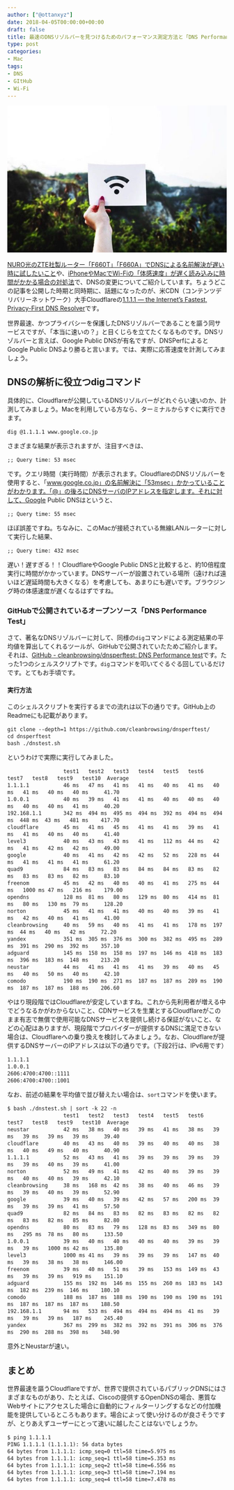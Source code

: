 ```yaml
---
author: ["@ottanxyz"]
date: 2018-04-05T00:00:00+00:00
draft: false
title: 最速のDNSリゾルバーを見つけるためのパフォーマンス測定方法と「DNS Performance test」
type: post
categories:
- Mac
tags:
- DNS
- GItHub
- Wi-Fi
---
```


![](180405-5ac62b3619f6a.jpg)

[NURO光のZTE社製ルーター「F660T」「F660A」でDNSによる名前解決が遅い時に試したいこと](/posts/2018/03/nuro-sonet-zte-f660t-f660a-6679/)や、[iPhoneやMacでWi-Fiの「体感速度」が遅く読み込みに時間がかかる場合の対処法](/posts/2018/01/wi-fi-slow-down-speed-iphone-mac-6585/)で、DNSの変更についてご紹介しています。ちょうどこの記事を公開した時期と同時期に、話題になったのが、米CDN（コンテンツデリバリーネットワーク）大手Cloudflareの[1.1.1.1 — the Internet’s Fastest, Privacy-First DNS Resolver](https://1.1.1.1/)です。

世界最速、かつプライバシーを保護したDNSリゾルバーであることを謳う同サービスですが、「本当に速いの？」と目くじらを立てたくなるものです。DNSリゾルバーと言えば、Google Public DNSが有名ですが、DNSPerfによるとGoogle Public DNSより勝ると言います。では、実際に応答速度を計測してみましょう。

## DNSの解析に役立つdigコマンド

具体的に、Cloudflareが公開しているDNSリゾルバーがどれぐらい速いのか、計測してみましょう。Macを利用している方なら、ターミナルからすぐに実行できます。

    dig @1.1.1.1 www.google.co.jp

さまざまな結果が表示されますが、注目すべきは、

    ;; Query time: 53 msec

です。クエリ時間（実行時間）が表示されます。CloudflareのDNSリゾルバーを使用すると、「www.google.co.jp」の名前解決に「53msec」かかっていることがわかります。「@」の後ろにDNSサーバのIPアドレスを指定します。それに対して、Google Public DNSはというと、

    ;; Query time: 55 msec

ほぼ誤差ですね。ちなみに、このMacが接続されている無線LANルーターに対して実行した結果、

    ;; Query time: 432 msec

遅い！遅すぎる！！CloudflareやGoogle Public DNSと比較すると、約10倍程度実行に時間がかかっています。DNSサーバーが設置されている場所（遠ければ遠いほど遅延時間も大きくなる）を考慮しても、あまりにも遅いです。ブラウジング時の体感速度が遅くなるはずですね。

### GitHubで公開されているオープンソース「DNS Performance Test」

さて、著名なDNSリゾルバーに対して、同様の`dig`コマンドによる測定結果の平均値を算出してくれるツールが、GitHubで公開されていたためご紹介します。それは、[GitHub - cleanbrowsing/dnsperftest: DNS Performance test](https://github.com/cleanbrowsing/dnsperftest)です。たった1つのシェルスクリプトです。`dig`コマンドを叩いてぐるぐる回しているだけです。とてもお手頃です。

#### 実行方法

このシェルスクリプトを実行するまでの流れは以下の通りです。GitHub上のReadmeにも記載があります。

    git clone --depth=1 https://github.com/cleanbrowsing/dnsperftest/
    cd dnsperftest
    bash ./dnstest.sh

というわけで実際に実行してみました。

                      test1   test2   test3   test4   test5   test6   test7   test8   test9   test10  Average
    1.1.1.1           46 ms   47 ms   41 ms   41 ms   40 ms   41 ms   40 ms   41 ms   40 ms   40 ms     41.70
    1.0.0.1           40 ms   39 ms   41 ms   41 ms   40 ms   40 ms   40 ms   40 ms   40 ms   41 ms     40.20
    192.168.1.1       342 ms  494 ms  495 ms  494 ms  392 ms  494 ms  494 ms  448 ms  43 ms   481 ms    417.70
    cloudflare        45 ms   41 ms   45 ms   41 ms   41 ms   39 ms   41 ms   41 ms   40 ms   40 ms     41.40
    level3            40 ms   43 ms   43 ms   41 ms   112 ms  44 ms   42 ms   41 ms   42 ms   42 ms     49.00
    google            40 ms   41 ms   42 ms   42 ms   52 ms   228 ms  44 ms   41 ms   41 ms   41 ms     61.20
    quad9             84 ms   83 ms   83 ms   84 ms   84 ms   83 ms   82 ms   83 ms   83 ms   82 ms     83.10
    freenom           45 ms   42 ms   40 ms   40 ms   41 ms   275 ms  44 ms   1000 ms 47 ms   216 ms    179.00
    opendns           128 ms  81 ms   80 ms   129 ms  80 ms   414 ms  81 ms   80 ms   130 ms  79 ms     128.20
    norton            45 ms   41 ms   41 ms   40 ms   40 ms   39 ms   41 ms   42 ms   40 ms   41 ms     41.00
    cleanbrowsing     40 ms   59 ms   40 ms   41 ms   41 ms   178 ms  197 ms  44 ms   40 ms   42 ms     72.20
    yandex            351 ms  305 ms  376 ms  300 ms  382 ms  495 ms  289 ms  391 ms  290 ms  392 ms    357.10
    adguard           145 ms  158 ms  158 ms  197 ms  146 ms  418 ms  183 ms  396 ms  183 ms  148 ms    213.20
    neustar           44 ms   41 ms   41 ms   41 ms   39 ms   40 ms   45 ms   40 ms   50 ms   40 ms     42.10
    comodo            190 ms  190 ms  271 ms  187 ms  187 ms  289 ms  190 ms  187 ms  187 ms  188 ms    206.60

やはり現段階ではCloudflareが安定していますね。これから先利用者が増える中でどうなるかがわからないこと、CDNサービスを生業とするCloudflareがこのまま有志で無償で使用可能なDNSサービスを提供し続ける保証がないこと、などの心配はありますが、現段階でプロバイダーが提供するDNSに満足できない場合は、Cloudflareへの乗り換えを検討してみましょう。なお、Cloudflareが提供するDNSサーバーのIPアドレスは以下の通りです。（下段2行は、IPv6用です）

    1.1.1.1
    1.0.0.1
    2606:4700:4700::1111
    2606:4700:4700::1001

なお、前述の結果を平均値で並び替えたい場合は、`sort`コマンドを使います。

    $ bash ./dnstest.sh | sort -k 22 -n
                      test1   test2   test3   test4   test5   test6   test7   test8   test9   test10  Average
    neustar           42 ms   38 ms   40 ms   39 ms   41 ms   38 ms   39 ms   39 ms   39 ms   39 ms     39.40
    cloudflare        40 ms   43 ms   40 ms   39 ms   40 ms   40 ms   38 ms   40 ms   49 ms   40 ms     40.90
    1.1.1.1           52 ms   43 ms   41 ms   39 ms   39 ms   39 ms   39 ms   39 ms   40 ms   39 ms     41.00
    norton            52 ms   49 ms   41 ms   42 ms   40 ms   39 ms   39 ms   40 ms   40 ms   39 ms     42.10
    cleanbrowsing     38 ms   168 ms  42 ms   38 ms   40 ms   46 ms   39 ms   39 ms   40 ms   39 ms     52.90
    google            39 ms   40 ms   39 ms   42 ms   57 ms   200 ms  39 ms   39 ms   39 ms   41 ms     57.50
    quad9             82 ms   84 ms   83 ms   82 ms   83 ms   82 ms   82 ms   83 ms   82 ms   85 ms     82.80
    opendns           80 ms   83 ms   79 ms   128 ms  83 ms   349 ms  80 ms   295 ms  78 ms   80 ms     133.50
    1.0.0.1           39 ms   40 ms   40 ms   40 ms   40 ms   39 ms   39 ms   39 ms   1000 ms 42 ms     135.80
    level3            1000 ms 41 ms   39 ms   39 ms   39 ms   147 ms  40 ms   39 ms   38 ms   38 ms     146.00
    freenom           39 ms   40 ms   51 ms   39 ms   153 ms  149 ms  43 ms   39 ms   39 ms   919 ms    151.10
    adguard           155 ms  192 ms  146 ms  155 ms  260 ms  183 ms  143 ms  182 ms  239 ms  146 ms    180.10
    comodo            188 ms  187 ms  188 ms  190 ms  190 ms  190 ms  191 ms  187 ms  187 ms  187 ms    188.50
    192.168.1.1       94 ms   533 ms  494 ms  494 ms  494 ms  41 ms   39 ms   39 ms   39 ms   187 ms    245.40
    yandex            367 ms  299 ms  382 ms  392 ms  391 ms  306 ms  376 ms  290 ms  288 ms  398 ms    348.90

意外とNeustarが速い。

## まとめ

世界最速を謳うCloudflareですが、世界で提供されているパブリックDNSにはさまざまなものがあり、たとえば、Ciscoの提供するOpenDNSの場合、悪質なWebサイトにアクセスした場合に自動的にフィルターリングするなどの付加機能を提供しているところもあります。場合によって使い分けるのが良さそうですが、とりあえずユーザーにとって速いに越したことはないでしょうか。

    $ ping 1.1.1.1
    PING 1.1.1.1 (1.1.1.1): 56 data bytes
    64 bytes from 1.1.1.1: icmp_seq=0 ttl=58 time=5.975 ms
    64 bytes from 1.1.1.1: icmp_seq=1 ttl=58 time=5.353 ms
    64 bytes from 1.1.1.1: icmp_seq=2 ttl=58 time=6.556 ms
    64 bytes from 1.1.1.1: icmp_seq=3 ttl=58 time=7.194 ms
    64 bytes from 1.1.1.1: icmp_seq=4 ttl=58 time=7.478 ms
